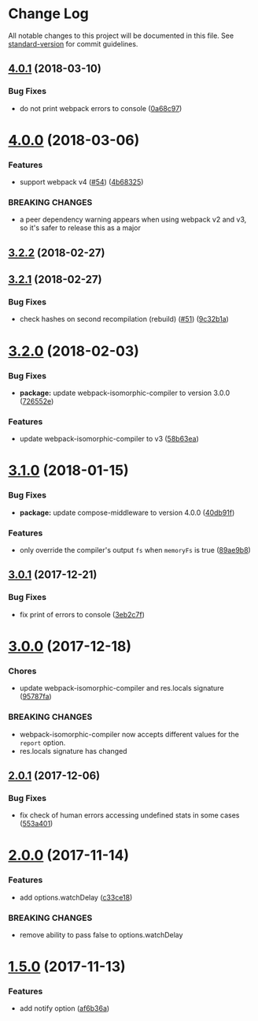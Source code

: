 # Change Log

All notable changes to this project will be documented in this file. See [standard-version](https://github.com/conventional-changelog/standard-version) for commit guidelines.

<a name="4.0.1"></a>
## [4.0.1](https://github.com/moxystudio/webpack-isomorphic-dev-middleware/compare/v4.0.0...v4.0.1) (2018-03-10)


### Bug Fixes

* do not print webpack errors to console ([0a68c97](https://github.com/moxystudio/webpack-isomorphic-dev-middleware/commit/0a68c97))



<a name="4.0.0"></a>
# [4.0.0](https://github.com/moxystudio/webpack-isomorphic-dev-middleware/compare/v3.2.2...v4.0.0) (2018-03-06)


### Features

* support webpack v4 ([#54](https://github.com/moxystudio/webpack-isomorphic-dev-middleware/issues/54)) ([4b68325](https://github.com/moxystudio/webpack-isomorphic-dev-middleware/commit/4b68325))


### BREAKING CHANGES

* a peer dependency warning appears when using webpack v2 and v3, so it's safer to release this as a major



<a name="3.2.2"></a>
## [3.2.2](https://github.com/moxystudio/webpack-isomorphic-dev-middleware/compare/v3.2.1...v3.2.2) (2018-02-27)



<a name="3.2.1"></a>
## [3.2.1](https://github.com/moxystudio/webpack-isomorphic-dev-middleware/compare/v3.2.0...v3.2.1) (2018-02-27)


### Bug Fixes

* check hashes on second recompilation (rebuild) ([#51](https://github.com/moxystudio/webpack-isomorphic-dev-middleware/issues/51)) ([9c32b1a](https://github.com/moxystudio/webpack-isomorphic-dev-middleware/commit/9c32b1a))



<a name="3.2.0"></a>
# [3.2.0](https://github.com/moxystudio/webpack-isomorphic-dev-middleware/compare/v3.1.0...v3.2.0) (2018-02-03)


### Bug Fixes

* **package:** update webpack-isomorphic-compiler to version 3.0.0 ([726552e](https://github.com/moxystudio/webpack-isomorphic-dev-middleware/commit/726552e))


### Features

* update webpack-isomorphic-compiler to v3 ([58b63ea](https://github.com/moxystudio/webpack-isomorphic-dev-middleware/commit/58b63ea))



<a name="3.1.0"></a>
# [3.1.0](https://github.com/moxystudio/webpack-isomorphic-dev-middleware/compare/v3.0.1...v3.1.0) (2018-01-15)


### Bug Fixes

* **package:** update compose-middleware to version 4.0.0 ([40db91f](https://github.com/moxystudio/webpack-isomorphic-dev-middleware/commit/40db91f))


### Features

* only override the compiler's output `fs` when `memoryFs` is true ([89ae9b8](https://github.com/moxystudio/webpack-isomorphic-dev-middleware/commit/89ae9b8))



<a name="3.0.1"></a>
## [3.0.1](https://github.com/moxystudio/webpack-isomorphic-dev-middleware/compare/v3.0.0...v3.0.1) (2017-12-21)


### Bug Fixes

* fix print of errors to console ([3eb2c7f](https://github.com/moxystudio/webpack-isomorphic-dev-middleware/commit/3eb2c7f))



<a name="3.0.0"></a>
# [3.0.0](https://github.com/moxystudio/webpack-isomorphic-dev-middleware/compare/v2.0.1...v3.0.0) (2017-12-18)


### Chores

* update webpack-isomorphic-compiler and res.locals signature ([95787fa](https://github.com/moxystudio/webpack-isomorphic-dev-middleware/commit/95787fa))


### BREAKING CHANGES

* webpack-isomorphic-compiler now accepts different values for the `report` option.
* res.locals signature has changed



<a name="2.0.1"></a>
## [2.0.1](https://github.com/moxystudio/webpack-isomorphic-dev-middleware/compare/v2.0.0...v2.0.1) (2017-12-06)


### Bug Fixes

* fix check of human errors accessing undefined stats in some cases ([553a401](https://github.com/moxystudio/webpack-isomorphic-dev-middleware/commit/553a401))



<a name="2.0.0"></a>
# [2.0.0](https://github.com/moxystudio/webpack-isomorphic-dev-middleware/compare/v1.5.0...v2.0.0) (2017-11-14)


### Features

* add options.watchDelay ([c33ce18](https://github.com/moxystudio/webpack-isomorphic-dev-middleware/commit/c33ce18))


### BREAKING CHANGES

* remove ability to pass false to options.watchDelay



<a name="1.5.0"></a>
# [1.5.0](https://github.com/moxystudio/webpack-isomorphic-dev-middleware/compare/v1.4.1...v1.5.0) (2017-11-13)


### Features

* add notify option ([af6b36a](https://github.com/moxystudio/webpack-isomorphic-dev-middleware/commit/af6b36a))
